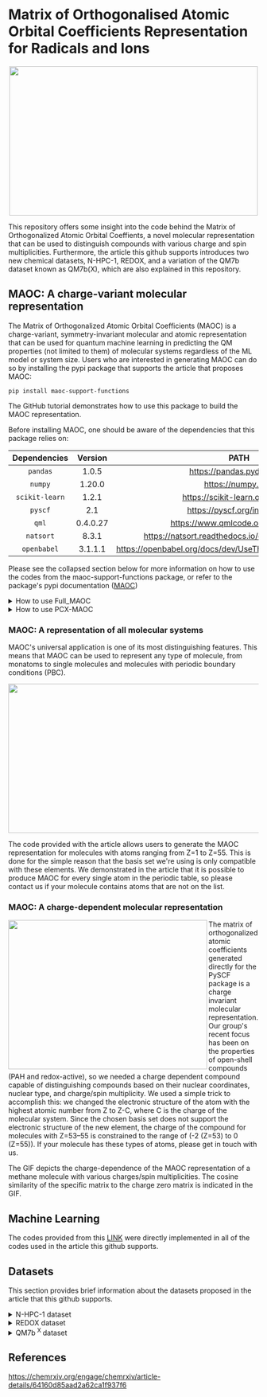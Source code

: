 # Matrix of Orthogonalised Atomic Orbital Coefficients Representation for Radicals and Ions
<p align="center">
<img src="https://github.com/hits-ccc/MAOC/blob/main/Images/git_0.png" width="500" height="300">
</p>
This repository offers some insight into the code behind the Matrix of Orthogonalized Atomic Orbital Coeffients, a novel molecular representation that can be used to distinguish compounds with various charge and spin multiplicities. 
Furthermore, the article this github supports introduces two new chemical datasets, N-HPC-1, REDOX, and a variation of the QM7b dataset known as QM7b(X), which are also explained in this repository.

## MAOC: A charge-variant molecular representation
The Matrix of Orthogonalized Atomic Orbital Coefficients (MAOC) is a charge-variant, symmetry-invariant molecular and atomic representation that can be used for quantum machine learning in predicting the QM properties (not limited to them) of molecular systems regardless of the ML model or system size. 
Users who are interested in generating MAOC can do so by installing the pypi package that supports the article that proposes MAOC:

`pip install maoc-support-functions`

The GitHub tutorial demonstrates how to use this package to build the MAOC representation.

Before installing MAOC, one should be aware of the dependencies that this package relies on:

| Dependencies | Version | PATH |
| :---: | :---: | :---: |
| `pandas` | 1.0.5  | https://pandas.pydata.org/ | 
| `numpy`  | 1.20.0 | https://numpy.org/ |
| `scikit-learn` | 1.2.1 | https://scikit-learn.org/stable/ | 
| `pyscf` | 2.1 | https://pyscf.org/index.html | 
| `qml` | 0.4.0.27 | https://www.qmlcode.org/index.html | 
| `natsort` | 8.3.1 | https://natsort.readthedocs.io/en/stable/index.html |
| `openbabel` | 3.1.1.1 | https://openbabel.org/docs/dev/UseTheLibrary/PythonInstall.html |

Please see the collapsed section below for more information on how to use the codes from the maoc-support-functions package, or refer to the package's pypi documentation ([MAOC](https://pypi.org/project/maoc-support-functions/))

<details>
<summary>How to use Full_MAOC </summary>
  
   
####   output=Full_MAOC(path=None, basis_set='pcseg-0',charge=0,spin=0)
   
   INPUT:
   
   * --path       -> (Str) The full path to your xyz files. Keep in mind that the *.xyz extension is required ;
   
   * --basis_set   -> (Str) The basis set that the user wishes to use to generate orthogonalized atomic orbitals. The reference basis set is kept unchanged (ANO), but users can simply modify the code to change it (defailt: 'pcseg-0') ;
   
   * --charge -> (Int) The molecular system's charge (default:0) ;
   
   * --spin -> (Int) The molecular system's spin multiplicity (default:0).
   
   OUTPUT:
   
   * output -> The MAOC ndarray sorted and flattened to ensure that it meets all of the symetry requirements for being a rotationally, permutationally, and translationally invariant representation.
  
</details>
<details>
<summary>How to use PCX-MAOC </summary>
  
   
####   output=PCX_MAOC(path=None, basis_set='pcseg-0',charge=0,spin=0,nr_pca=1)
   
   INPUT:
   
   * --path       -> (Str) The full path to your xyz files. Keep in mind that the *.xyz extension is required ;
   
   * --basis_set   -> (Str) The basis set that the user wishes to use to generate orthogonalized atomic orbitals. The reference basis set is kept unchanged (ANO), but users can simply modify the code to change it (default: 'pcseg-0') ;
   
   * --charge -> (Int) The molecular system's charge (default:0);
   
   * --spin -> (Int) The molecular system's spin multiplicity (default:0) ;
   
   * --nr_pca -> (Int) The number of principal components used in the representations generated by using the PCA dimensionality reduction technique to reduce the sorted matrix of atomic orbital coefficients (default:1) .
   
   OUTPUT:
   
   * output -> The PCX MAOC ndarray sorted and flattened to ensure that it meets all of the symetry requirements for being a rotationally, permutationally, and translationally invariant representation.
</details>

### MAOC: A representation of all molecular systems

MAOC's universal application is one of its most distinguishing features.
This means that MAOC can be used to represent any type of molecule, from monatoms to single molecules and molecules with periodic boundary conditions (PBC).

<p align="center">
<img src="https://github.com/hits-ccc/MAOC/blob/main/Images/git_1.png" width="700" height="300">
</p>

The code provided with the article allows users to generate the MAOC representation for molecules with atoms ranging from Z=1 to Z=55.
This is done for the simple reason that the basis set we're using is only compatible with these elements.
We demonstrated in the article that it is possible to produce MAOC for every single atom in the periodic table, so please contact us if your molecule contains atoms that are not on the list. 

### MAOC: A charge-dependent molecular representation

<img align="left" src="https://github.com/hits-ccc/MAOC/blob/main/Images/git_2.gif" width="400" height="300">
The matrix of orthogonalized atomic coefficients generated directly for the PySCF package is a charge invariant molecular representation.
Our group's recent focus has been on the properties of open-shell compounds (PAH and redox-active), so we needed a charge dependent compound capable of distinguishing compounds based on their nuclear coordinates, nuclear type, and charge/spin multiplicity. We used a simple trick to accomplish this: we changed the electronic structure of the atom with the highest atomic number from Z to Z-C, where C is the charge of the molecular system. Since the chosen basis set does not support the electronic structure of the new element, the charge of the compound for molecules with Z=53–55 is constrained to the range of (-2 (Z=53) to 0 (Z=55)). If your molecule has these types of atoms, please get in touch with us. 

The GIF depicts the charge-dependence of the MAOC representation of a methane molecule with various charges/spin multiplicities.
The cosine similarity of the specific matrix to the charge zero matrix is indicated in the GIF. 

## Machine Learning

The codes provided from this [LINK](https://www.qmlcode.org/tutorial.html) were directly implemented in all of the codes used in the article this github supports. 

## Datasets
This section provides brief information about the datasets proposed in the article that this github supports.

<details>
  
<summary>N-HPC-1 dataset </summary>
  
### The dataset of N-heteropolycyclic compounds 
 <p align="center">
<img src="https://github.com/hits-ccc/MAOC/blob/main/Images/git_4.png" width="550" height="300">
  </p>
  
The N-HPC-1 dataset was inspired by the fascinating magnetic, electric, and optical properties of the N-doped PAH.
Because one of the characteristics of N-heteropolycycles is their open-shell stability, we decided to investigate some small open and closed-shell N-HPC in a combinatorial approach. The algorithm we developed to generate N-doped PAH is available [HERE](https://github.com/hits-ccc/MAOC/tree/main/Codes/Generative_Algorithm_for_N-Doped_Novel_Aromatics). To generate respective open-shell compounds, one, two, or three
electrons were removed, or one electron was added to the neutral molecules to produce eight groups
within the dataset: neutral singlets, neutral triplets, anionic doublets, cationic doublets, dicationic
singlets, dicationic triplets, tricationic doublets, and tricationic quartets. All of the compounds in the dataset have their geometry optimised using PBE0-D3/def2-TZVP and ORCA 5.0 package. 
This dataset is available [HERE](https://github.com/hits-ccc/MAOC/tree/main/Datasets/NHPC1). 
</details>

<details>
<summary>REDOX dataset </summary>
  
### A collection of a some popular redox-active compounds. 
<p align="center">
<img src="https://github.com/hits-ccc/MAOC/blob/main/Images/git_3.png" width="550" height="300">
  
There are 4,146 neutral , 4018 anionic and 687 cationic open- and closed-shell redox-active molecules with 1-4 unpaired electrons in this dataset.
Organic radicals (nitroxyl, phenoxyl, and galvinoxyl), carbonyl compounds (quinones, carboxylates, and phenazine-derived radicals), and cyanides are among the compounds represented in the dataset. All of the compounds in the dataset have their geometry optimised using PBE0-D3/def2-TZVP and ORCA 5.0 package. This dataset is available [HERE](https://github.com/hits-ccc/MAOC/tree/main/Datasets/REDOX). 
</p>
</details>

<details>
<summary>QM7b<sup> X </sup> dataset </summary>

### A dataset of open and closed-shell compounds based on the QM7b compounds
<p align="center">
<img align="center" src="https://github.com/hits-ccc/MAOC/blob/main/Images/git_5.png" width="550" height="300">
</p>

To evaluate the performance of MAOC for radicals and ions, the geometries of the anionic, cationic, and dicationic forms of the compounds in the QM7b dataset were optimised, and their various vertical and adiabatic properties were computed and strongly spin-contaminated species were removed from the dataset.
As a result, 7,197 geometry-optimized anion radicals, 6,999 geometry-optimized cation radicals, 7,198 geometry-optimized dications, and 7,208 anion radicals and 7,208 cation radicals in the geometry of the parent neutral molecule were added to the original QM7b dataset of neutral molecules.
This expanded dataset is known as QM7b<sup> X </sup>. The anionic, cationic, and dicationic compounds' geometries were optimised using PBE0-D3/def2-TZVP, and the SPE for vertical anions and cations were computed using the same combination of level of theory/basis set. 
</details>

## References

https://chemrxiv.org/engage/chemrxiv/article-details/64160d85aad2a62ca1f937f6
